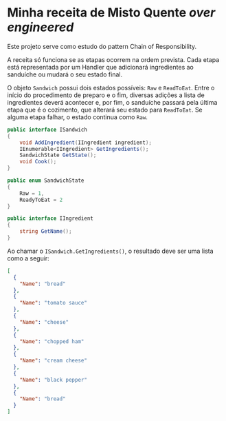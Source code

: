 # Minha receita de Misto Quente *over engineered*

Este projeto serve como estudo do pattern Chain of Responsibility.

A receita só funciona se as etapas ocorrem na ordem prevista. Cada etapa está representada por um Handler que adicionará ingredientes ao sanduíche ou mudará o seu estado final.

O objeto ```Sandwich``` possui dois estados possíveis: ```Raw``` e ```ReadToEat```. Entre o início do procedimento de preparo e o fim, diversas adições a lista de ingredientes deverá acontecer e, por fim, o sanduíche passará pela última etapa que é o cozimento, que alterará seu estado para ```ReadToEat```. Se alguma etapa falhar, o estado continua como ```Raw```.

```c#
public interface ISandwich
{
    void AddIngredient(IIngredient ingredient);
    IEnumerable<IIngredient> GetIngredients();
    SandwichState GetState();
    void Cook();
}
```

```c#
public enum SandwichState
{
    Raw = 1,
    ReadyToEat = 2
}
```

```c#
public interface IIngredient
{
    string GetName();
}
```

Ao chamar o ```ISandwich.GetIngredients()```, o resultado deve ser uma lista como a seguir:
```json
[
  {
    "Name": "bread"
  },
  {
    "Name": "tomato sauce"
  },
  {
    "Name": "cheese"
  },
  {
    "Name": "chopped ham"
  },
  {
    "Name": "cream cheese"
  },
  {
    "Name": "black pepper"
  },
  {
    "Name": "bread"
  }
]
```

